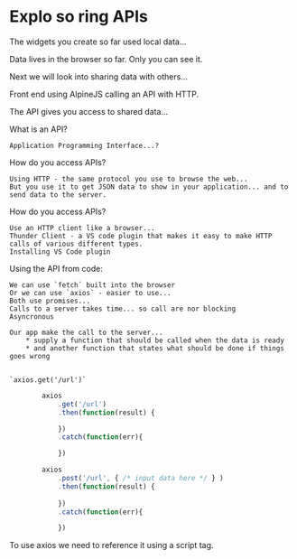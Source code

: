 # Explo so ring APIs

The widgets you create so far used local data...

Data lives in the browser so far. Only you can see it.

Next we will look into sharing data with others...


Front end using AlpineJS calling an API with HTTP.

The API gives you access to shared data...

What is an API?

	Application Programming Interface...?

How do you access APIs?

	Using HTTP - the same protocol you use to browse the web...
	But you use it to get JSON data to show in your application... and to send data to the server.

How do you access APIs?

	Use an HTTP client like a browser...
	Thunder Client - a VS code plugin that makes it easy to make HTTP calls of various different types.
	Installing VS Code plugin

Using the API from code:

	We can use `fetch` built into the browser
	Or we can use `axios` - easier to use...
	Both use promises...
	Calls to a server takes time... so call are nor blocking
	Asyncronous

	Our app make the call to the server... 
		* supply a function that should be called when the data is ready
		* and another function that states what should be done if things goes wrong


	`axios.get('/url')`

```js
		axios
			.get('/url')
			.then(function(result) {

			})
			.catch(function(err){

			})
```

```js
		axios
			.post('/url', { /* input data here */ } )
			.then(function(result) {
				
			})
			.catch(function(err){

			})
```

To use axios we need to reference it using a script tag.







	



















